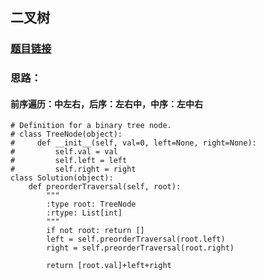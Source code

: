 ## 二叉树
### [题目链接](https://leetcode.cn/problems/binary-tree-preorder-traversal/submissions/)
### 思路：
#### 前序遍历：中左右，后序：左右中，中序：左中右
```
# Definition for a binary tree node.
# class TreeNode(object):
#     def __init__(self, val=0, left=None, right=None):
#         self.val = val
#         self.left = left
#         self.right = right
class Solution(object):
    def preorderTraversal(self, root):
        """
        :type root: TreeNode
        :rtype: List[int]
        """
        if not root: return []
        left = self.preorderTraversal(root.left)
        right = self.preorderTraversal(root.right)

        return [root.val]+left+right
```
